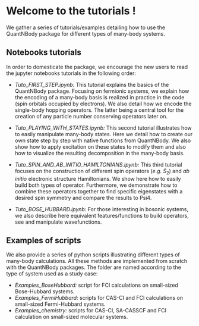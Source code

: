 # Welcome to the tutorials !

We gather a series of tutorials/examples detailing how to use the QuantNBody package for different types of many-body systems. 

## Notebooks tutorials

In order to domesticate the package, we encourage the new users to read the jupyter notebooks tutorials in the following order:

- *Tuto_FIRST_STEP.ipynb:* 
This tutorial explains the basics of the QuantNBody package. Focusing on fermionic systems, 
we explain how the encoding of a many-body basis  is realized in practice in the code (spin orbitals occupied by electrons).
We also detail how we encode the single-body hopping operators. The latter being a central tool for the creation of any particle number conserving operators later on. 

- *Tuto_PLAYING_WITH_STATES.ipynb:* 
This second tutorial illustrates how to easily manipulate many-body states. Here we detail how to create our own state step by step with native functions from QuantNBody. We also show how to apply excitation on these states to modify them and also how to visualize the resulting decomposition in the many-body basis.

- *Tuto_SPIN_AND_AB_INITIO_HAMILTONIANS.ipynb:* 
This third tutorial focuses on the construction of different spin operators (*e.g.* $\hat{S}_2$) and *ab initio* electronic structure Hamiltonians. We show here how to easily build both types of operator. Furthermore, we demonstrate how to combine these operators together to find specific eigenstates with a desired spin symmetry and compare the results to Psi4.

- *Tuto_BOSE_HUBBARD.ipynb:* 
For those interesting in bosonic systems, we also describe here equivalent features/functions to build operators, see and manipulate wavefunctions.


## Examples of scripts

We also provide a series of python scripts illustrating different types of many-body calculations. All these methods are implemented from scratch with the QuantNBody packages. The folder are named according to the type of system used as a study case:

- *Examples_BoseHubbard:* script for FCI calculations on small-sized Bose-Hubbard systems.
- *Examples_FermiHubbard:* scripts for CAS-CI and FCI calculations on small-sized Fermi-Hubbard systems.
- *Examples_chemistry:* scripts for CAS-CI, SA-CASSCF and FCI calculation on small-sized molecular systems.

